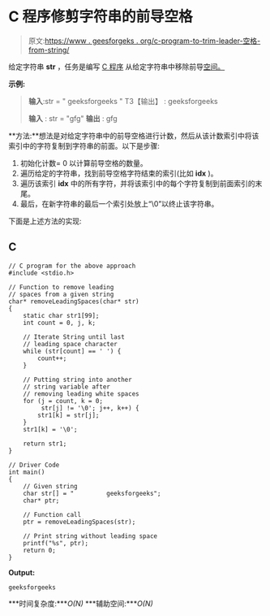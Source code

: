 # C 程序修剪字符串的前导空格

> 原文:[https://www . geesforgeks . org/c-program-to-trim-leader-空格-from-string/](https://www.geeksforgeeks.org/c-program-to-trim-leading-white-spaces-from-string/)

给定字符串 **str** ，任务是编写 [C 程序](https://www.geeksforgeeks.org/c/) 从给定字符串中移除前导[空间。](https://www.geeksforgeeks.org/remove-spaces-from-a-given-string/)

**示例:**

> **输入**:str = " geeksforgeeks "
> T3【输出】 : geeksforgeeks
> 
> **输入** : str = "gfg"
> **输出** : gfg

**方法:**想法是对给定字符串中的前导空格进行计数，然后从该计数索引中将该索引中的字符复制到字符串的前面。以下是步骤:

1.  初始化计数= 0 以计算前导空格的数量。
2.  遍历给定的字符串，找到前导空格字符结束的索引(比如 **idx** )。
3.  遍历该索引 **idx** 中的所有字符，并将该索引中的每个字符复制到前面索引的末尾。
4.  最后，在新字符串的最后一个索引处放上“\0”以终止该字符串。

下面是上述方法的实现:

## C

```
// C program for the above approach
#include <stdio.h>

// Function to remove leading
// spaces from a given string
char* removeLeadingSpaces(char* str)
{
    static char str1[99];
    int count = 0, j, k;

    // Iterate String until last
    // leading space character
    while (str[count] == ' ') {
        count++;
    }

    // Putting string into another
    // string variable after
    // removing leading white spaces
    for (j = count, k = 0;
         str[j] != '\0'; j++, k++) {
        str1[k] = str[j];
    }
    str1[k] = '\0';

    return str1;
}

// Driver Code
int main()
{
    // Given string
    char str[] = "         geeksforgeeks";
    char* ptr;

    // Function call
    ptr = removeLeadingSpaces(str);

    // Print string without leading space
    printf("%s", ptr);
    return 0;
}
```

**Output:**

```
geeksforgeeks

```

***时间复杂度:****O(N)*
***辅助空间:****O(N)*